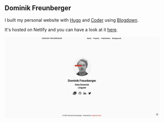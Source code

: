 ## Dominik Freunberger

I built my personal website with [Hugo](https://gohugo.io/) and [Coder](https://github.com/luizdepra/hugo-coder/) using [Blogdown](https://bookdown.org/yihui/blogdown/).

It's hosted on Netlify and you can have a look at it [here](https://dmnkfr.netlify.app/).

[![website_screenshot](/website.png)](https://dmnkfr.netlify.app/)
